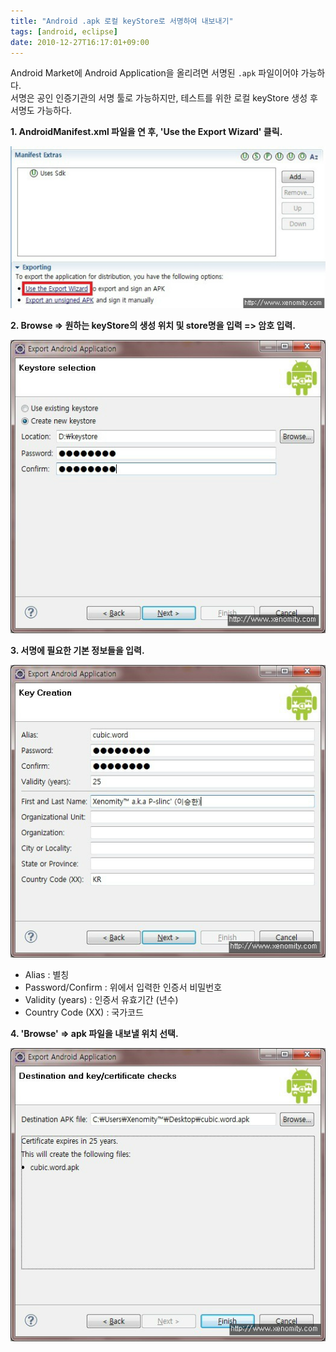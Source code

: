 ```yaml
---
title: "Android .apk 로컬 keyStore로 서명하여 내보내기"
tags: [android, eclipse]
date: 2010-12-27T16:17:01+09:00
---
```


Android Market에 Android Application을 올리려면 서명된 `.apk` 파일이어야 가능하다.  
서명은 공인 인증기관의 서명 툴로 가능하지만, 테스트를 위한 로컬 keyStore 생성 후 서명도 가능하다.  
  
**1. AndroidManifest.xml 파일을 연 후, 'Use the Export Wizard' 클릭.**

![Step 1](../assets/images/2010-12-27-201011231133.jpg)
  
**2. Browse =\> 원하는 keyStore의 생성 위치 및 store명을 입력 =\> 암호 입력.**

![Step 2](../assets/images/2010-12-27-201011231134.jpg)
  
**3. 서명에 필요한 기본 정보들을 입력.**

![Step 3](../assets/images/2010-12-27-201011231137.jpg)
  
 - Alias : 별칭  
 - Password/Confirm : 위에서 입력한 인증서 비밀번호  
 - Validity (years) : 인증서 유효기간 (년수)  
 - Country Code (XX) : 국가코드  
  
**4. 'Browse' =\> apk 파일을 내보낼 위치 선택.**

![Step 4](../assets/images/2010-12-27-201011231138.jpg)
